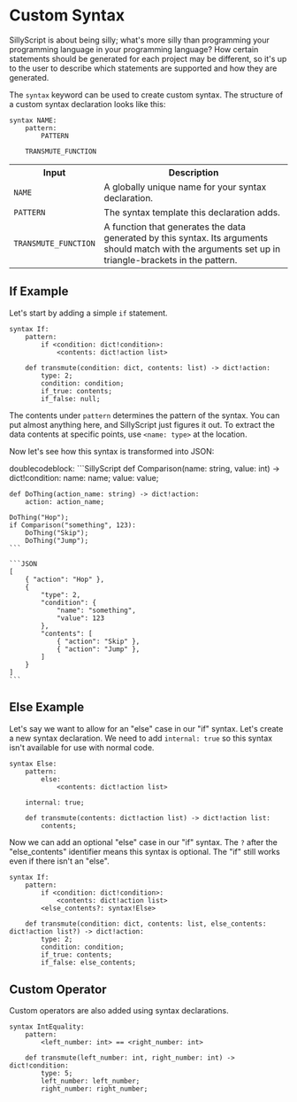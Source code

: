# Custom Syntax

SillyScript is about being silly; what's more silly than programming your programming language in your programming language? How certain statements should be generated for each project may be different, so it's up to the user to describe which statements are supported and how they are generated.

The `syntax` keyword can be used to create custom syntax. The structure of a custom syntax declaration looks like this:

```SillyScript
syntax NAME:
	pattern:
		PATTERN

	TRANSMUTE_FUNCTION
```

<table>
  <tr>
    <th>Input</th>
    <th>Description</th>
  </tr>
  <tr>
    <td><code>NAME</code></td>
    <td>A globally unique name for your syntax declaration.</td>
  </tr>
  <tr>
    <td><code>PATTERN</code></td>
    <td>The syntax template this declaration adds.</td>
  </tr>
  <tr>
  	<td><code>TRANSMUTE_FUNCTION</code></td>
    <td>A function that generates the data generated by this syntax. Its arguments should match with the arguments set up in triangle-brackets in the pattern.</td>
  </tr>
</table>

## If Example

Let's start by adding a simple `if` statement.

```SillyScript
syntax If:
	pattern:
		if <condition: dict!condition>:
			<contents: dict!action list>

	def transmute(condition: dict, contents: list) -> dict!action:
		type: 2;
		condition: condition;
		if_true: contents;
		if_false: null;
```

The contents under `pattern` determines the pattern of the syntax. You can put almost anything here, and SillyScript just figures it out. To extract the data contents at specific points, use `<name: type>` at the location.

Now let's see how this syntax is transformed into JSON:

doublecodeblock:
	```SillyScript
	def Comparison(name: string, value: int) -> dict!condition:
		name: name;
		value: value;
		
	def DoThing(action_name: string) -> dict!action:
		action: action_name;
		
	DoThing("Hop");
	if Comparison("something", 123):
		DoThing("Skip");
		DoThing("Jump");
	```

	```JSON
	[
		{ "action": "Hop" },
		{
			"type": 2,
			"condition": {
				"name": "something",
				"value": 123
			},
			"contents": [
				{ "action": "Skip" },
				{ "action": "Jump" },
			]
		}
	]
	```

## Else Example

Let's say we want to allow for an "else" case in our "if" syntax. Let's create a new syntax declaration. We need to add `internal: true` so this syntax isn't available for use with normal code.

```SillyScript
syntax Else:
	pattern:
		else:
			<contents: dict!action list>

	internal: true;

	def transmute(contents: dict!action list) -> dict!action list:
		contents;
```

Now we can add an optional "else" case in our "if" syntax. The `?` after the "else_contents" identifier means this syntax is optional. The "if" still works even if there isn't an "else".

```SillyScript
syntax If:
	pattern:
		if <condition: dict!condition>:
			<contents: dict!action list>
		<else_contents?: syntax!Else>

	def transmute(condition: dict, contents: list, else_contents: dict!action list?) -> dict!action:
		type: 2;
		condition: condition;
		if_true: contents;
		if_false: else_contents;
```

## Custom Operator

Custom operators are also added using syntax declarations.

```SillyScript
syntax IntEquality:
	pattern:
		<left_number: int> == <right_number: int>

	def transmute(left_number: int, right_number: int) -> dict!condition:
		type: 5;
		left_number: left_number;
		right_number: right_number;
```
